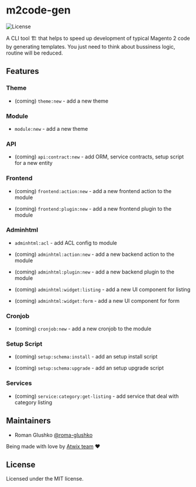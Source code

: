 # m2code-gen 

<img src="https://img.shields.io/badge/license-MIT-blue.svg?style=flat" alt="License">

A CLI tool 🏗 that helps to speed up development of typical Magento 2 code by generating templates. 
You just need to think about bussiness logic, routine will be reduced.

## Features

### Theme

* (coming) `theme:new` - add a new theme 

### Module

* `module:new` - add a new theme

### API

* (coming) `api:contract:new` - add ORM, service contracts, setup script for a new entity

### Frontend

* (coming) `frontend:action:new` - add a new frontend action to the module

* (coming) `frontend:plugin:new` - add a new frontend plugin to the module

### Adminhtml

* `adminhtml:acl` - add ACL config to module

* (coming) `adminhtml:action:new` - add a new backend action to the module

* (coming) `adminhtml:plugin:new` - add a new backend plugin to the module

* (coming) `adminhtml:widget:listing` - add a new UI component for listing

* (coming) `adminhtml:widget:form` - add a new UI component for form

### Cronjob

* (coming) `cronjob:new` - add a new cronjob to the module

### Setup Script

* (coming) `setup:schema:install` - add an setup install script

* (coming) `setup:schema:upgrade` - add an setup upgrade script

### Services

* (coming) `service:category:get-listing` - add service that deal with category listing 

## Maintainers

* Roman Glushko [@roma-glushko](https://github.com/roma-glushko) 

Being made with love by [Atwix team](https://www.atwix.com/) ❤️

## License

Licensed under the MIT license.

